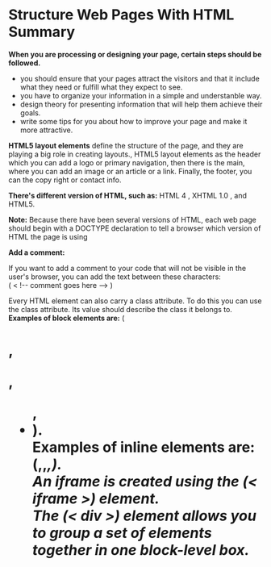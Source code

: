 # Structure Web Pages With HTML Summary

**When you are  processing or designing your page, certain steps should be followed.** 

- you should ensure that your pages attract the visitors and that it include what they need or  fulfill what they  expect to see. 
- you have to organize your information in a simple and understanble way. 
- design theory for presenting information that will help them achieve their goals. 
- write some tips for you about how to improve your page and make it more attractive. 

**HTML5 layout elements** define the structure of the page, and they are playing a big role in creating layouts., HTML5 layout elements as the header which you can add a logo or primary navigation, then there is the main, where you can add an image or an article or a link. Finally, the footer, you can the copy right or contact info.


**There's different version of HTML, such as:**
 HTML 4 , XHTML 1.0 , and HTML5. 
 
 **Note:** 
 Because there have been several versions of HTML, each web page should begin with a DOCTYPE declaration to tell a browser which version of HTML the page is using

**Add a comment:**

If you want to add a comment to your code that will not be visible in the user's browser, you can add the text between these characters:<br> 
( < !-- comment goes here --> )<br>

Every HTML element can also carry a class attribute. To do this you can use the class attribute. Its value should describe the class it belongs to.
<br>
**Examples of block elements are:** 
(<h1>,<p>, <ul>,<li>).
<br>
**Examples of inline elements are:**(<a>,<b>,<em>,<img>).
<br>
An iframe is created using the (< iframe >) element.
<br>
The (< div >)  element allows you to group a set of elements together in one block-level box. 

